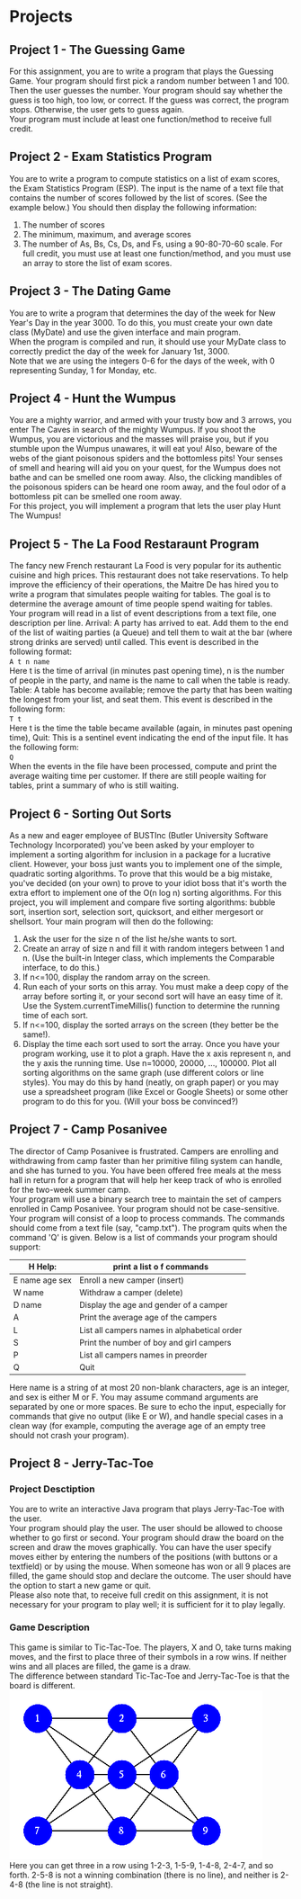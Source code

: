 # Projects

## Project 1 - The Guessing Game
For this assignment, you are to write a program that plays the Guessing Game. Your program should first pick a random number between 1 and 100. Then the user guesses the number. Your program should say whether the guess is too high, too low, or correct. If the guess was correct, the program stops. Otherwise, the user gets to guess again.</br>
Your program must include at least one function/method to receive full credit.

## Project 2 - Exam Statistics Program
You are to write a program to compute statistics on a list of exam scores, the Exam Statistics Program (ESP). The input is the name of a text file that contains the number of scores followed by the list of scores. (See the example below.) You should then display the following information:
1. The number of scores
1. The minimum, maximum, and average scores
1. The number of As, Bs, Cs, Ds, and Fs, using a 90-80-70-60 scale.
For full credit, you must use at least one function/method, and you must use an array to store the list of exam scores.

## Project 3 - The Dating Game
You are to write a program that determines the day of the week for New Year's Day in the year 3000. To do this, you must create your own date class (MyDate) and use the given interface and main program.</br>
When the program is compiled and run, it should use your MyDate class to correctly predict the day of the week for January 1st, 3000.</br>
Note that we are using the integers 0-6 for the days of the week, with 0 representing Sunday, 1 for Monday, etc.

## Project 4 - Hunt the Wumpus
You are a mighty warrior, and armed with your trusty bow and 3 arrows, you enter The Caves in search of the mighty Wumpus. If you shoot the Wumpus, you are victorious and the masses will praise you, but if you stumble upon the Wumpus unawares, it will eat you! Also, beware of the webs of the giant poisonous spiders and the bottomless pits!
Your senses of smell and hearing will aid you on your quest, for the Wumpus does not bathe and can be smelled one room away. Also, the clicking mandibles of the poisonous spiders can be heard one room away, and the foul odor of a bottomless pit can be smelled one room away. </br>
For this project, you will implement a program that lets the user play Hunt The Wumpus!

## Project 5 - The La Food Restaraunt Program
The fancy new French restaurant La Food is very popular for its authentic cuisine and high prices. This restaurant does not take reservations. To help improve the efficiency of their operations, the Maitre De has hired you to write a program that simulates people waiting for tables. The goal is to determine the average amount of time people spend waiting for tables.</br>
Your program will read in a list of event descriptions from a text file, one description per line.
Arrival: A party has arrived to eat. Add them to the end of the list of waiting parties (a Queue) and tell them to wait at the bar (where strong drinks are served) until called. This event is described in the following format:</br>
`A t n name`</br>
Here t is the time of arrival (in minutes past opening time), n is the number of people in the party, and name is the name to call when the table is ready.</br>
Table: A table has become available; remove the party that has been waiting the longest from your list, and seat them. This event is described in the following form:</br>
`T t`</br>
Here t is the time the table became available (again, in minutes past opening time),
Quit: This is a sentinel event indicating the end of the input file. It has the following form:</br>
`Q`</br>
When the events in the file have been processed, compute and print the average waiting time per customer. If there are still people waiting for tables, print a summary of who is still waiting.

## Project 6 - Sorting Out Sorts
As a new and eager employee of BUSTInc (Butler University Software Technology Incorporated) you've been asked by your employer to implement a sorting algorithm for inclusion in a package for a lucrative client. However, your boss just wants you to implement one of the simple, quadratic sorting algorithms. To prove that this would be a big mistake, you've decided (on your own) to prove to your idiot boss that it's worth the extra effort to implement one of the O(n log n) sorting algorithms. For this project, you will implement and compare five sorting algorithms: bubble sort, insertion sort, selection sort, quicksort, and either mergesort or shellsort. Your main program will then do the following:

 1. Ask the user for the size n of the list he/she wants to sort.
1. Create an array of size n and fill it with random integers between 1 and n. 
(Use the built-in Integer class, which implements the Comparable interface, to do this.) 
1. If n<=100, display the random array on the screen.
1. Run each of your sorts on this array. You must make a deep copy of the array before sorting it, or your second sort will have an easy time of it. Use the System.currentTimeMillis() function to determine the running time of each sort.
1. If n<=100, display the sorted arrays on the screen (they better be the same!).
1. Display the time each sort used to sort the array.
Once you have your program working, use it to plot a graph. Have the x axis represent n, and the y axis the running time. Use n=10000, 20000, ..., 100000. Plot all sorting algorithms on the same graph (use different colors or line styles). You may do this by hand (neatly, on graph paper) or you may use a spreadsheet program (like Excel or Google Sheets) or some other program to do this for you. (Will your boss be convinced?)

## Project 7 - Camp Posanivee
The director of Camp Posanivee is frustrated. Campers are enrolling and withdrawing from camp faster than her primitive filing system can handle, and she has turned to you. You have been offered free meals at the mess hall in return for a program that will help her keep track of who is enrolled for the two-week summer camp. </br>
Your program will use a binary search tree to maintain the set of campers enrolled in Camp Posanivee. Your program should not be case-sensitive. </br>
Your program will consist of a loop to process commands. The commands should come from a text file (say, "camp.txt"). The program quits when the command 'Q' is given. Below is a list of commands your program should support:</br>

| H Help: | print a list o f commands |
| --- | --- |
| E name age sex | Enroll a new camper (insert) |
|   W      name	        |   Withdraw a camper (delete)                     |
|   D      name	        |   Display the age and gender of a camper         |
|   A	                  |   Print the average age of the campers           |
|   L	                  |   List all campers names in alphabetical order   |
|   S	                  |   Print the number of boy and girl campers       |
|   P	                  |   List all campers names in preorder             |
|   Q	                  |   Quit                                           |

Here name is a string of at most 20 non-blank characters, age is an integer, and sex is either M or F. You may assume command arguments are separated by one or more spaces.
Be sure to echo the input, especially for commands that give no output (like E or W), and handle special cases in a clean way (for example, computing the average age of an empty tree should not crash your program).


## Project 8 - Jerry-Tac-Toe

### Project Desctiption
You are to write an interactive Java program that plays Jerry-Tac-Toe with the user.</br>
Your program should play the user. The user should be allowed to choose whether to go first or second. Your program should draw the board on the screen and draw the moves graphically. You can have the user specify moves either by entering the numbers of the positions (with buttons or a textfield) or by using the mouse. When someone has won or all 9 places are filled, the game should stop and declare the outcome. The user should have the option to start a new game or quit. </br>
Please also note that, to receive full credit on this assignment, it is not necessary for your program to play well; it is sufficient for it to play legally.</br>

### Game Description
This game is similar to Tic-Tac-Toe. The players, X and O, take turns making moves, and the first to place three of their symbols in a row wins. If neither wins and all places are filled, the game is a draw.</br>
The difference between standard Tic-Tac-Toe and Jerry-Tac-Toe is that the board is different.</br>
![alt text](https://github.com/RachelBurke/CS248/blob/master/Projects/jtt.gif)</br>
Here you can get three in a row using 1-2-3, 1-5-9, 1-4-8, 2-4-7, and so forth. 2-5-8 is not a winning combination (there is no line), and neither is 2-4-8 (the line is not straight).</br>
